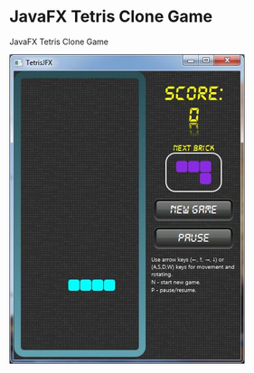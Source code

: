 JavaFX Tetris Clone Game
=============

JavaFX Tetris Clone Game

![TetrisJFX Screen Shoot](https://github.com/javafx-dev/javafx-dev.github.io/blob/master/img/tetris-screen1.jpg?raw=true "TetrisJFX Screen Shoot")